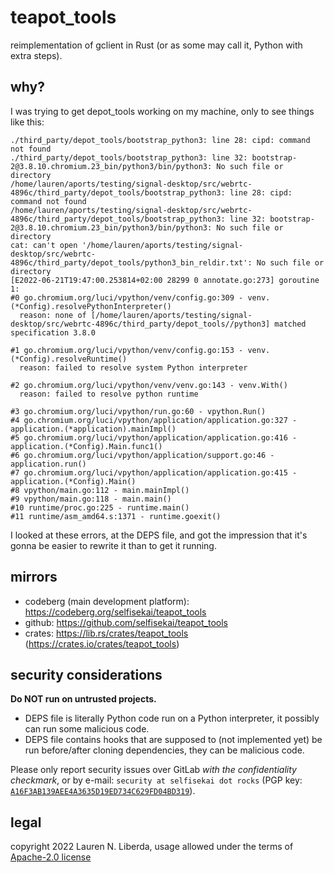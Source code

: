 # teapot_tools

reimplementation of gclient in Rust (or as some may call it, Python with extra steps).

## why?

I was trying to get depot_tools working on my machine, only to see things like this:

```
./third_party/depot_tools/bootstrap_python3: line 28: cipd: command not found
./third_party/depot_tools/bootstrap_python3: line 32: bootstrap-2@3.8.10.chromium.23_bin/python3/bin/python3: No such file or directory
/home/lauren/aports/testing/signal-desktop/src/webrtc-4896c/third_party/depot_tools/bootstrap_python3: line 28: cipd: command not found
/home/lauren/aports/testing/signal-desktop/src/webrtc-4896c/third_party/depot_tools/bootstrap_python3: line 32: bootstrap-2@3.8.10.chromium.23_bin/python3/bin/python3: No such file or directory
cat: can't open '/home/lauren/aports/testing/signal-desktop/src/webrtc-4896c/third_party/depot_tools/python3_bin_reldir.txt': No such file or directory
[E2022-06-21T19:47:00.253814+02:00 28299 0 annotate.go:273] goroutine 1:
#0 go.chromium.org/luci/vpython/venv/config.go:309 - venv.(*Config).resolvePythonInterpreter()
  reason: none of [/home/lauren/aports/testing/signal-desktop/src/webrtc-4896c/third_party/depot_tools//python3] matched specification 3.8.0

#1 go.chromium.org/luci/vpython/venv/config.go:153 - venv.(*Config).resolveRuntime()
  reason: failed to resolve system Python interpreter

#2 go.chromium.org/luci/vpython/venv/venv.go:143 - venv.With()
  reason: failed to resolve python runtime

#3 go.chromium.org/luci/vpython/run.go:60 - vpython.Run()
#4 go.chromium.org/luci/vpython/application/application.go:327 - application.(*application).mainImpl()
#5 go.chromium.org/luci/vpython/application/application.go:416 - application.(*Config).Main.func1()
#6 go.chromium.org/luci/vpython/application/support.go:46 - application.run()
#7 go.chromium.org/luci/vpython/application/application.go:415 - application.(*Config).Main()
#8 vpython/main.go:112 - main.mainImpl()
#9 vpython/main.go:118 - main.main()
#10 runtime/proc.go:225 - runtime.main()
#11 runtime/asm_amd64.s:1371 - runtime.goexit()
```

I looked at these errors, at the DEPS file, and got the impression that it's gonna be easier to rewrite it than to get it running.

## mirrors

- codeberg (main development platform): https://codeberg.org/selfisekai/teapot_tools
- github: https://github.com/selfisekai/teapot_tools
- crates: https://lib.rs/crates/teapot_tools (https://crates.io/crates/teapot_tools)

## security considerations

**Do NOT run on untrusted projects.**

- DEPS file is literally Python code run on a Python interpreter, it possibly can run some malicious code.
- DEPS file contains hooks that are supposed to (not implemented yet) be run before/after cloning dependencies, they can be malicious code.

Please only report security issues over GitLab _with the confidentiality checkmark_, or by e-mail: `security at selfisekai dot rocks` (PGP key: [`A16F3AB139AEE4A3635D19ED734C629FD04BD319`](https://keys.selfisekai.rocks/gpg)).

## legal

copyright 2022 Lauren N. Liberda, usage allowed under the terms of [Apache-2.0 license](LICENSE)
